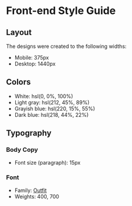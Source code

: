# Front-end Style Guide

## Layout

The designs were created to the following widths:

- Mobile: 375px
- Desktop: 1440px

## Colors

- White: hsl(0, 0%, 100%)          
- Light gray: hsl(212, 45%, 89%)   
- Grayish blue: hsl(220, 15%, 55%)
- Dark blue: hsl(218, 44%, 22%)    

## Typography

### Body Copy

- Font size (paragraph): 15px

### Font

- Family: [Outfit](https://fonts.google.com/specimen/Outfit)
- Weights: 400, 700

